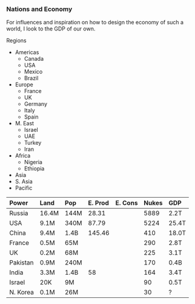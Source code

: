 ### Nations and Economy

For influences and inspiration on how to design the economy of such a world, I look to the GDP of our own.

Regions
- Americas
  - Canada
  - USA
  - Mexico
  - Brazil
- Europe
  - France
  - UK
  - Germany
  - Italy
  - Spain
- M. East
  - Israel
  - UAE
  - Turkey
  - Iran
- Africa
  - Nigeria
  - Ethiopia
- Asia
- S. Asia
- Pacific

| Power       | Land  | Pop   | E. Prod | E. Cons | Nukes | GDP   |
|:---         | :---  | :---  | :---    | :---    | :---  |:---   |
| Russia      | 16.4M | 144M  | 28.31   |         | 5889  | 2.2T  |
| USA         | 9.1M  | 340M  | 87.79   |         | 5224  | 25.4T |
| China       | 9.4M  | 1.4B  | 145.46  |         | 410   | 18.0T |
| France      | 0.5M  | 65M   |         |         | 290   | 2.8T  |
| UK          | 0.2M  | 68M   |         |         | 225   | 3.1T  |
| Pakistan    | 0.9M  | 240M  |         |         | 170   | 0.4B  |
| India       | 3.3M  | 1.4B  | 58      |         | 164   | 3.4T  |
| Israel      | 20K   | 9M    |         |         | 90    | 0.5T  |
| N. Korea    | 0.1M  | 26M   |         |         | 30    | ?     |